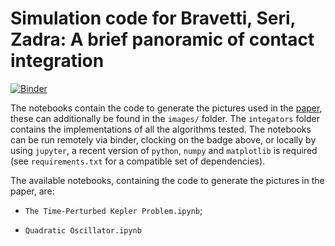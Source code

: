 # Simulation code for Bravetti, Seri, Zadra: A brief panoramic of contact integration

[![Binder](https://mybinder.org/badge_logo.svg)](https://mybinder.org/v2/gh/mseri/gsi2020/master)

The notebooks contain the code to generate the pictures used in the [paper](),
these can additionally be found in the `images/` folder. The `integators` folder
contains the implementations of all the algorithms tested. The notebooks can
be run remotely via binder, clocking on the badge above, or locally by using
`jupyter`, a recent version of `python`, `numpy` and `matplotlib` is required 
(see `requirements.txt` for a compatible set of dependencies).

The available notebooks, containing the code to generate the pictures in the paper, are:

- `The Time-Perturbed Kepler Problem.ipynb`;

- `Quadratic Oscillator.ipynb`

